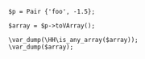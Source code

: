 ```basic-usage.hack
$p = Pair {'foo', -1.5};

$array = $p->toVArray();

\var_dump(\HH\is_any_array($array));
\var_dump($array);
```
